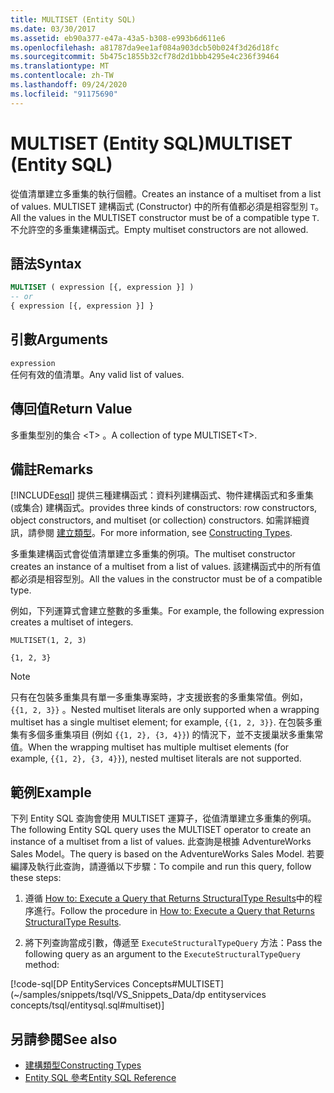 ```yaml
---
title: MULTISET (Entity SQL)
ms.date: 03/30/2017
ms.assetid: eb90a377-e47a-43a5-b308-e993b6d611e6
ms.openlocfilehash: a81787da9ee1af084a903dcb50b024f3d26d18fc
ms.sourcegitcommit: 5b475c1855b32cf78d2d1bbb4295e4c236f39464
ms.translationtype: MT
ms.contentlocale: zh-TW
ms.lasthandoff: 09/24/2020
ms.locfileid: "91175690"
---
```

# <a name="multiset-entity-sql"></a><span data-ttu-id="ad9ff-102">MULTISET (Entity SQL)</span><span class="sxs-lookup"><span data-stu-id="ad9ff-102">MULTISET (Entity SQL)</span></span>

<span data-ttu-id="ad9ff-103">從值清單建立多重集的執行個體。</span><span class="sxs-lookup"><span data-stu-id="ad9ff-103">Creates an instance of a multiset from a list of values.</span></span> <span data-ttu-id="ad9ff-104">MULTISET 建構函式 (Constructor) 中的所有值都必須是相容型別 `T`。</span><span class="sxs-lookup"><span data-stu-id="ad9ff-104">All the values in the MULTISET constructor must be of a compatible type `T`.</span></span> <span data-ttu-id="ad9ff-105">不允許空的多重集建構函式。</span><span class="sxs-lookup"><span data-stu-id="ad9ff-105">Empty multiset constructors are not allowed.</span></span>  
  
## <a name="syntax"></a><span data-ttu-id="ad9ff-106">語法</span><span class="sxs-lookup"><span data-stu-id="ad9ff-106">Syntax</span></span>  
  
```sql  
MULTISET ( expression [{, expression }] )  
-- or  
{ expression [{, expression }] }  
```  
  
## <a name="arguments"></a><span data-ttu-id="ad9ff-107">引數</span><span class="sxs-lookup"><span data-stu-id="ad9ff-107">Arguments</span></span>  

 `expression`  
 <span data-ttu-id="ad9ff-108">任何有效的值清單。</span><span class="sxs-lookup"><span data-stu-id="ad9ff-108">Any valid list of values.</span></span>  
  
## <a name="return-value"></a><span data-ttu-id="ad9ff-109">傳回值</span><span class="sxs-lookup"><span data-stu-id="ad9ff-109">Return Value</span></span>  

 <span data-ttu-id="ad9ff-110">多重集型別的集合 \<T> 。</span><span class="sxs-lookup"><span data-stu-id="ad9ff-110">A collection of type MULTISET\<T>.</span></span>  
  
## <a name="remarks"></a><span data-ttu-id="ad9ff-111">備註</span><span class="sxs-lookup"><span data-stu-id="ad9ff-111">Remarks</span></span>  

 [!INCLUDE[esql](../../../../../../includes/esql-md.md)] <span data-ttu-id="ad9ff-112">提供三種建構函式：資料列建構函式、物件建構函式和多重集 (或集合) 建構函式。</span><span class="sxs-lookup"><span data-stu-id="ad9ff-112">provides three kinds of constructors: row constructors, object constructors, and multiset (or collection) constructors.</span></span> <span data-ttu-id="ad9ff-113">如需詳細資訊，請參閱 [建立類型](constructing-types-entity-sql.md)。</span><span class="sxs-lookup"><span data-stu-id="ad9ff-113">For more information, see [Constructing Types](constructing-types-entity-sql.md).</span></span>  
  
 <span data-ttu-id="ad9ff-114">多重集建構函式會從值清單建立多重集的例項。</span><span class="sxs-lookup"><span data-stu-id="ad9ff-114">The multiset constructor creates an instance of a multiset from a list of values.</span></span> <span data-ttu-id="ad9ff-115">該建構函式中的所有值都必須是相容型別。</span><span class="sxs-lookup"><span data-stu-id="ad9ff-115">All the values in the constructor must be of a compatible type.</span></span>  
  
 <span data-ttu-id="ad9ff-116">例如，下列運算式會建立整數的多重集。</span><span class="sxs-lookup"><span data-stu-id="ad9ff-116">For example, the following expression creates a multiset of integers.</span></span>  
  
 `MULTISET(1, 2, 3)`  
  
 `{1, 2, 3}`  
  
> [!NOTE]
> <span data-ttu-id="ad9ff-117">只有在包裝多重集具有單一多重集專案時，才支援嵌套的多重集常值。例如， `{{1, 2, 3}}` 。</span><span class="sxs-lookup"><span data-stu-id="ad9ff-117">Nested multiset literals are only supported when a wrapping multiset has a single multiset element; for example, `{{1, 2, 3}}`.</span></span> <span data-ttu-id="ad9ff-118">在包裝多重集有多個多重集項目 (例如 `{{1, 2}, {3, 4}}`) 的情況下，並不支援巢狀多重集常值。</span><span class="sxs-lookup"><span data-stu-id="ad9ff-118">When the wrapping multiset has multiple multiset elements (for example, `{{1, 2}, {3, 4}}`), nested multiset literals are not supported.</span></span>  
  
## <a name="example"></a><span data-ttu-id="ad9ff-119">範例</span><span class="sxs-lookup"><span data-stu-id="ad9ff-119">Example</span></span>  

 <span data-ttu-id="ad9ff-120">下列 Entity SQL 查詢會使用 MULTISET 運算子，從值清單建立多重集的例項。</span><span class="sxs-lookup"><span data-stu-id="ad9ff-120">The following Entity SQL query uses the MULTISET operator to create an instance of a multiset from a list of values.</span></span> <span data-ttu-id="ad9ff-121">此查詢是根據 AdventureWorks Sales Model。</span><span class="sxs-lookup"><span data-stu-id="ad9ff-121">The query is based on the AdventureWorks Sales Model.</span></span> <span data-ttu-id="ad9ff-122">若要編譯及執行此查詢，請遵循以下步驟：</span><span class="sxs-lookup"><span data-stu-id="ad9ff-122">To compile and run this query, follow these steps:</span></span>  
  
1. <span data-ttu-id="ad9ff-123">遵循 [How to: Execute a Query that Returns StructuralType Results](../how-to-execute-a-query-that-returns-structuraltype-results.md)中的程序進行。</span><span class="sxs-lookup"><span data-stu-id="ad9ff-123">Follow the procedure in [How to: Execute a Query that Returns StructuralType Results](../how-to-execute-a-query-that-returns-structuraltype-results.md).</span></span>  
  
2. <span data-ttu-id="ad9ff-124">將下列查詢當成引數，傳遞至 `ExecuteStructuralTypeQuery` 方法：</span><span class="sxs-lookup"><span data-stu-id="ad9ff-124">Pass the following query as an argument to the `ExecuteStructuralTypeQuery` method:</span></span>  
  
 [!code-sql[DP EntityServices Concepts#MULTISET](~/samples/snippets/tsql/VS_Snippets_Data/dp entityservices concepts/tsql/entitysql.sql#multiset)]  
  
## <a name="see-also"></a><span data-ttu-id="ad9ff-125">另請參閱</span><span class="sxs-lookup"><span data-stu-id="ad9ff-125">See also</span></span>

- [<span data-ttu-id="ad9ff-126">建構類型</span><span class="sxs-lookup"><span data-stu-id="ad9ff-126">Constructing Types</span></span>](constructing-types-entity-sql.md)
- [<span data-ttu-id="ad9ff-127">Entity SQL 參考</span><span class="sxs-lookup"><span data-stu-id="ad9ff-127">Entity SQL Reference</span></span>](entity-sql-reference.md)
